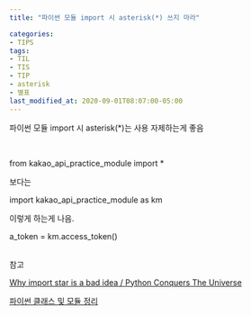 ```yaml
---
title: "파이썬 모듈 import 시 asterisk(*) 쓰지 마라"

categories:
- TIPS
tags:
- TIL
- TIS
- TIP
- asterisk
- 별표
last_modified_at: 2020-09-01T08:07:00-05:00
---
```


파이썬 모듈 import 시 asterisk(*)는 사용 자제하는게 좋음

<br/>

from kakao_api_practice_module import *

보다는

import kakao_api_practice_module as km

이렇게 하는게 나음.

a_token = km.access_token()

<br/>
참고
 
[Why import star is a bad idea / Python Conquers The Universe](https://pythonconquerstheuniverse.wordpress.com/2011/03/28/why-import-star-is-a-bad-idea/)

[파이썬 클래스 및 모듈 정리](https://seongjaemoon.github.io/python/2018/04/06/python-course3.html)
